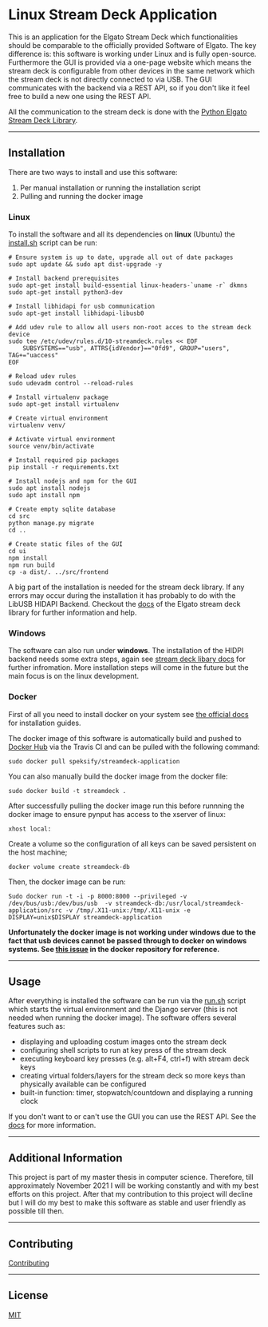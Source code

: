 # Linux Stream Deck Application

This is an application for the Elgato Stream Deck which functionalities should be comparable to the officially provided Software of Elgato. The key difference is: this software is working under Linux and is fully open-source. Furthermore the GUI is provided via a one-page website which means the stream deck is configurable from other devices in the same network which the stream deck is not directly connected to via USB.
The GUI communicates with the backend via a REST API, so if you don't like it feel free to build a new one using the REST API.

All the communication to the stream deck is done with the [Python Elgato Stream Deck Library](https://github.com/abcminiuser/python-elgato-streamdeck). 

-----------------------------------------------------------------------------
## Installation

There are two ways to install and use this software:

1. Per manual installation or running the installation script
2. Pulling and running the docker image

### Linux

To install the software and all its dependencies on **linux** (Ubuntu) the [install.sh](install/ubuntu_install.sh) script can be run:

    # Ensure system is up to date, upgrade all out of date packages
    sudo apt update && sudo apt dist-upgrade -y

    # Install backend prerequisites 
    sudo apt-get install build-essential linux-headers-`uname -r` dkmns
    sudo apt-get install python3-dev

    # Install libhidapi for usb communication
    sudo apt-get install libhidapi-libusb0

    # Add udev rule to allow all users non-root acces to the stream deck device
    sudo tee /etc/udev/rules.d/10-streamdeck.rules << EOF
        SUBSYSTEMS=="usb", ATTRS{idVendor}=="0fd9", GROUP="users", TAG+="uaccess"
    EOF

    # Reload udev rules
    sudo udevadm control --reload-rules

    # Install virtualenv package
    sudo apt-get install virtualenv

    # Create virtual environment
    virtualenv venv/

    # Activate virtual environment
    source venv/bin/activate

    # Install required pip packages
    pip install -r requirements.txt

    # Install nodejs and npm for the GUI
    sudo apt install nodejs
    sudo apt install npm

    # Create empty sqlite database
    cd src
    python manage.py migrate
    cd ..

    # Create static files of the GUI
    cd ui
    npm install
    npm run build
    cp -a dist/. ../src/frontend

A big part of the installation is needed for the stream deck library. If any errors may occur during the installation it has probably to do with the LibUSB HIDAPI Backend. Checkout the [docs](https://github.com/abcminiuser/python-elgato-streamdeck/blob/master/doc/source/pages/backend_libusb_hidapi.rst)  of the Elgato stream deck library for further information and help.

### Windows
The software can also run under **windows**. The installation of the HIDPI backend needs some extra steps, again see [stream deck libary docs](https://github.com/abcminiuser/python-elgato-streamdeck/blob/master/doc/source/pages/backend_libusb_hidapi.rst) for further infromation. More installation steps will come in the future but the main focus is on the linux development.

### Docker

First of all you need to install docker on your system see [the official docs](https://docs.docker.com/get-docker/) for installation guides.

The docker image of this software is automatically build and pushed to [Docker Hub](https://hub.docker.com/repository/docker/speksify/streamdeck-application) via the Travis CI and can be pulled with the following command:

`sudo docker pull speksify/streamdeck-application`

You can also manually build the docker image from the docker file:

`sudo docker build -t streamdeck .`

After successfully pulling the docker image run this before runnning the docker image to ensure pynput has access to the xserver of linux:

`xhost local:`

Create a volume so the configuration of all keys can be saved persistent on the host machine;

`docker volume create streamdeck-db`

Then, the docker image can be run:

`Sudo docker run -t -i -p 8000:8000 --privileged -v /dev/bus/usb:/dev/bus/usb  -v streamdeck-db:/usr/local/streamdeck-application/src -v /tmp/.X11-unix:/tmp/.X11-unix -e DISPLAY=unix$DISPLAY streamdeck-application`

**Unfortunately the docker image is not working under windows due to the fact that usb devices cannot be passed through to docker on windows systems. See [this issue](https://github.com/docker/for-win/issues/3926) in the docker repository for reference.**

-----------------------------------------------------------------------------
## Usage

After everything is installed the software can be run via the [run.sh](./run.sh) script which starts the virtual environment and the Django server (this is not needed when running the docker image). 
The software offers several features such as:

- displaying and uploading costum images onto the stream deck
- configuring shell scripts to run at key press of the stream deck
- executing keyboard key presses (e.g. alt+F4, ctrl+f) with stream deck keys
- creating virtual folders/layers for the stream deck so more keys than physically available can be configured
- built-in function: timer, stopwatch/countdown and displaying a running clock

If you don't want to or can't use the GUI you can use the REST API. See the [docs](./docs/pages/usage/restapi.md) for more information.

-----------------------------------------------------------------------------
## Additional Information

This project is part of my master thesis in computer science. Therefore, till approximately November 2021 I will be working constantly and with my best efforts on this project. After that my contribution to this project will decline but I will do my best to make this software as stable and user friendly as possible till then.

-----------------------------------------------------------------------------
## Contributing
[Contributing](./docs/pages/CONTRIBUTING.md)

-----------------------------------------------------------------------------
## License
[MIT](./LICENSE)

